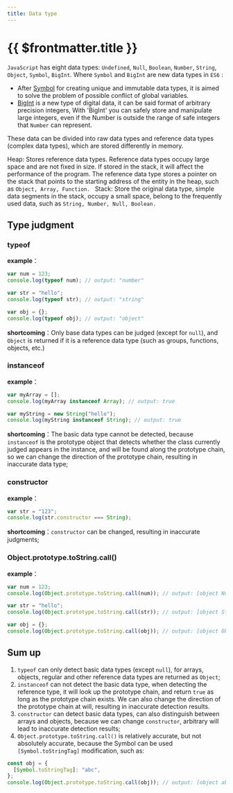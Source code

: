 ```yaml
---
title: Data type
---
```


# {{ $frontmatter.title }}

`JavaScript` has eight data types: `Undefined`, `Null`, `Boolean`, `Number`, `String`, `Object`, `Symbol`, `BigInt`.
Where `Symbol` and `BigInt` are new data types in `ES6` :

- After [Symbol](https://es6.ruanyifeng.com/#docs/symbol) for creating unique and immutable data types, it is aimed to solve the problem of possible conflict of global variables.
- [BigInt](https://es6.ruanyifeng.com/#docs/number#BigInt-%E6%95%B0%E6%8D%AE%E7%B1%BB%E5%9E%8B) is a new type of digital data, it can be said format of arbitrary precision integers, With 'BigInt' you can safely store and manipulate large integers, even if the Number is outside the range of safe integers that `Number` can represent.

These data can be divided into raw data types and reference data types (complex data types), which are stored differently in memory.

Heap: Stores reference data types. Reference data types occupy large space and are not fixed in size. If stored in the stack, it will affect the performance of the program. The reference data type stores a pointer on the stack that points to the starting address of the entity in the heap, such as `Object, Array, Function. `
Stack: Store the original data type, simple data segments in the stack, occupy a small space, belong to the frequently used data, such as `String, Number, Null, Boolean. `

## Type judgment

### typeof

**example**：

```js
var num = 123;
console.log(typeof num); // output: "number"

var str = "hello";
console.log(typeof str); // output: "string"

var obj = {};
console.log(typeof obj); // output: "object"
```

**shortcoming**：Only base data types can be judged (except for `null`), and `Object` is returned if it is a reference data type (such as groups, functions, objects, etc.)

### instanceof

**example**：

```js
var myArray = [];
console.log(myArray instanceof Array); // output: true

var myString = new String("hello");
console.log(myString instanceof String); // output: true
```

**shortcoming**：The basic data type cannot be detected, because `instanceof` is the prototype object that detects whether the class currently judged appears in the instance, and will be found along the prototype chain, so we can change the direction of the prototype chain, resulting in inaccurate data type;

### constructor

**example**：

```js
var str = "123";
console.log(str.constructor === String);
```

**shortcoming**：`constructor` can be changed, resulting in inaccurate judgments;

### Object.prototype.toString.call()

**example**：

```js
var num = 123;
console.log(Object.prototype.toString.call(num)); // output: [object Number]

var str = "hello";
console.log(Object.prototype.toString.call(str)); // output: [object String]

var obj = {};
console.log(Object.prototype.toString.call(obj)); // output: [object Object]
```

## Sum up

1. `typeof` can only detect basic data types (except `null`), for arrays, objects, regular and other reference data types are returned as `Object`;
2. `instanceof` can not detect the basic data type, when detecting the reference type, it will look up the prototype chain, and return `true` as long as the prototype chain exists. We can also change the direction of the prototype chain at will, resulting in inaccurate detection results.
3. `constructor` can detect basic data types, can also distinguish between arrays and objects, because we can change `constructor`, arbitrary will lead to inaccurate detection results;
4. `Object.prototype.toString.call()` is relatively accurate, but not absolutely accurate, because the Symbol can be used `[Symbol.toStringTag]` modification, such as:

```js
const obj = {
  [Symbol.toStringTag]: "abc",
};
console.log(Object.prototype.toString.call(obj)); // output: [object abc]
```
